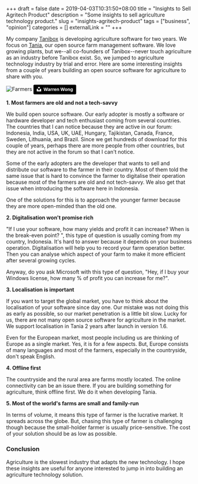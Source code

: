 +++ 
draft = false
date = 2019-04-03T10:31:50+08:00
title = "Insights to Sell Agritech Product"
description = "Some insights to sell agriculture technology product."
slug = "insights-agritech-product" 
tags = ["business", "opinion"]
categories = []
externalLink = ""
+++

My company [Tanibox](https://tanibox.com) is developing agriculture software for two years. We focus on [Tania](https://usetania.org), our open source farm management software. We love growing plants, but we--all co-founders of Tanibox--never touch agriculture as an industry before Tanibox exist. So, we jumped to agriculture technology industry by trial and error. Here are some interesting insights from a couple of years building an open source software for agriculture to share with you.

![Farmers](https://images.unsplash.com/photo-1500937386664-56d1dfef3854?ixlib=rb-1.2.1&ixid=eyJhcHBfaWQiOjEyMDd9&auto=format&fit=crop&w=800)
<a style="background-color:black;color:white;text-decoration:none;padding:4px 6px;font-family:-apple-system, BlinkMacSystemFont, &quot;San Francisco&quot;, &quot;Helvetica Neue&quot;, Helvetica, Ubuntu, Roboto, Noto, &quot;Segoe UI&quot;, Arial, sans-serif;font-size:12px;font-weight:bold;line-height:1.2;display:inline-block;border-radius:3px" href="https://unsplash.com/@wflwong?utm_medium=referral&amp;utm_campaign=photographer-credit&amp;utm_content=creditBadge" target="_blank" rel="noopener noreferrer" title="Download free do whatever you want high-resolution photos from Warren Wong"><span style="display:inline-block;padding:2px 3px"><svg xmlns="http://www.w3.org/2000/svg" style="height:12px;width:auto;position:relative;vertical-align:middle;top:-2px;fill:white" viewBox="0 0 32 32"><title>unsplash-logo</title><path d="M10 9V0h12v9H10zm12 5h10v18H0V14h10v9h12v-9z"></path></svg></span><span style="display:inline-block;padding:2px 3px">Warren Wong</span></a>

**1. Most farmers are old and not a tech-savvy**

We build open source software. Our early adopter is mostly a software or hardware developer and tech enthusiast coming from several countries. The countries that I can notice because they are active in our forum: Indonesia, India, USA, UK, UAE, Hungary, Tajikistan, Canada, France, Sweden, Lithuania, and Brazil. Since we get hundreds of download for this couple of years, perhaps there are more people from other countries, but they are not active in the forum so that I can't notice.

Some of the early adopters are the developer that wants to sell and distribute our software to the farmer in their country. Most of them told the same issue that is hard to convince the farmer to digitalise their operation because most of the farmers are old and not tech-savvy. We also get that issue when introducing the software here in Indonesia.

One of the solutions for this is to approach the younger farmer because they are more open-minded than the old one.

**2. Digitalisation won't promise rich**

"If I use your software,  how many yields and profit it can increase? When is the break-even point? ", this type of question is usually coming from my country, Indonesia. It's hard to answer because it depends on your business operation. Digitalisation will help you to record your farm operation better. Then you can analyse which aspect of your farm to make it more efficient after several growing cycles.

Anyway, do you ask Microsoft with this type of question, "Hey, if I buy your Windows license, how many % of profit you can increase for me?".

**3. Localisation is important**

If you want to target the global market, you have to think about the localisation of your software since day one. Our mistake was not doing this as early as possible, so our market penetration is a little bit slow. Lucky for us, there are not many open source software for agriculture in the market. We support localisation in Tania 2 years after launch in version 1.6.

Even for the European market, most people including us are thinking of Europe as a single market. Yes, it is for a few aspects. But, Europe consists of many languages and most of the farmers, especially in the countryside, don't speak English.

**4. Offline first**

The countryside and the rural area are farms mostly located. The online connectivity can be an issue there. If you are building something for agriculture, think offline first. We do it when developing Tania.

**5. Most of the world's farms are small and family-run**

In terms of volume, it means this type of farmer is the lucrative market. It spreads across the globe. But, chasing this type of farmer is challenging though because the small-holder farmer is usually price-sensitive. The cost of your solution should be as low as possible.

### Conclusion
Agriculture is the slowest industry that adapts the new technology. I hope these insights are useful for anyone interested to jump in into building an agriculture technology solution.  